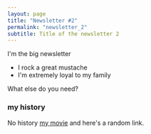 ```yaml
---
layout: page
title: "Newsletter #2"
permalink: "newsletter_2"
subtitle: Title of the newsletter 2
---
```


I'm the big newsletter

- I rock a great mustache
- I'm extremely loyal to my family

What else do you need?

### my history

No history [my movie](http://en.wikipedia.org/wiki/The_Princess_Bride_%28film%29) and here's a random link.